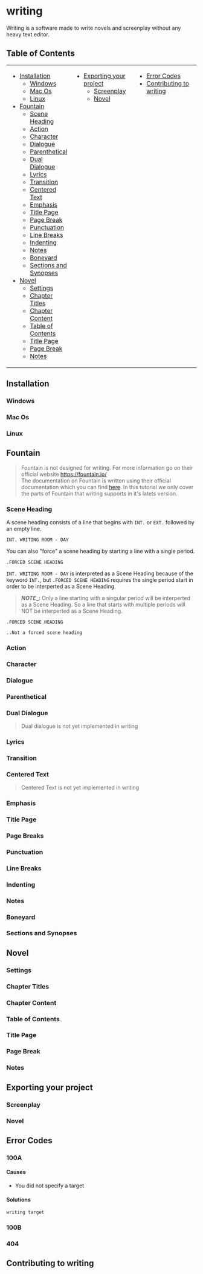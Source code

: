 # writing
Writing is a software made to write novels and screenplay without any heavy text editor.

## Table of Contents
<table>
    <tr><td width=33% valign=top>

* [Installation](#Installation)
    * [Windows](#Windows)
    * [Mac Os](#Mac-Os)
    * [Linux](#Linux)
* [Fountain](#Fountain)<br>
    * [Scene Heading](#Scene-Heading)<br>
    * [Action](#Action)<br>
    * [Character](#Character)<br>
    * [Dialogue](#Dialogue)<br>
    * [Parenthetical](#Parenthetical)<br>
    * [Dual Dialogue](#Dual-Dialogue)<br>
    * [Lyrics](#Lyrics)<br>
    * [Transition](#Transition)<br>
    * [Centered Text](#Centered-Text)<br>
    * [Emphasis](#Emphasis)<br>
    * [Title Page](#Title-Page)<br>
    * [Page Break](#Page-Breaks)<br>
    * [Punctuation](#Punctuation)<br>
    * [Line Breaks](#Line-Breaks)<br>
    * [Indenting](#Indenting)<br>
    * [Notes](#Notes)<br>
    * [Boneyard](#Boneyard)<br>
    * [Sections and Synopses](#Sections-and-Synopses)<br>
* [Novel](#Basics-of-Novel)<br>
    * [Settings](#Settings)<br>
    * [Chapter Titles](#Chapter-Titles)<br>
    * [Chapter Content](#Chapter-Content)<br>
    * [Table of Contents](#Table-of-Contents)<br>
    * [Title Page](#Title-Page)<br>
    * [Page Break](#Page-Break)<br>
    * [Notes](#Notes)<br>

</td><td width=33% valign=top>

* [Exporting your project](#Exporting-your-project)
    * [Screenplay](#Screenplay)
    * [Novel](#Novel)

</td><td valign=top>

* [Error Codes](#Error-Codes)
* [Contributing to writing](#Contributing-to-writing)

</td></tr>
</table>

## Installation
### Windows
### Mac Os
### Linux

## Fountain
> Fountain is not designed for writing. For more information go on their official website https://fountain.io/<br>
> The documentation on Fountain is written using their official documentation which you can find [here](https://fountain.io/syntax#section-slug). In this tutorial we only cover the parts of Fountain that writing supports in it's latets version.

### Scene Heading
A scene heading consists of a line that begins with ```INT.``` or ```EXT.``` followed by an empty line.
```
INT. WRITING ROOM - DAY

```

You can also "force" a scene heading by starting a line with a single period.
```
.FORCED SCENE HEADING
```
```INT. WRITING ROOM - DAY``` is interpreted as a Scene Heading because of the keyword ```INT.```, but ```.FORCED SCENE HEADING``` requires the single period start in order to be interperted as a Scene Heading.

> **_NOTE__:**  Only a line starting with a singular period will be interperted as a Scene Heading. So a line that starts with multiple periods will NOT be interperted as a Scene Heading.
```
.FORCED SCENE HEADING

..Not a forced scene heading
```

### Action
### Character
### Dialogue
### Parenthetical
### Dual Dialogue
> Dual dialogue is not yet implemented in writing
### Lyrics
### Transition
### Centered Text
> Centered Text is not yet implemented in writing
### Emphasis
### Title Page
### Page Breaks
### Punctuation
### Line Breaks
### Indenting
### Notes
### Boneyard
### Sections and Synopses
<!-- ### Error Handling -->

## Novel
### Settings
### Chapter Titles
### Chapter Content
### Table of Contents
### Title Page
### Page Break
### Notes

## Exporting your project
### Screenplay
### Novel

## Error Codes
### 100A
#### Causes
- You did not specify a target

#### Solutions
```
writing target
```

### 100B

### 404

## Contributing to writing
